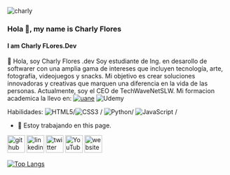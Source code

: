 ![charly]([https://drive.google.com/file/d/165Oxo2Ccc3Nofh7ZgsGbwbmh5la3Uxxp/view?usp=sharing](https://github.com/CharlyFloartz/pics/blob/a489447824dd95549c3ea59ef3c19eeb24491cd0/Charly%20Flores.gif?raw=true))
### Hola 👋, my name is Charly Flores
#### I am Charly FLores.Dev
👋 Hola, soy Charly Flores .dev
Soy estudiante de Ing. en desarollo de softwarer con una amplia gama de intereses que incluyen tecnología, arte, fotografía, videojuegos y snacks. Mi objetivo es crear soluciones innovadoras y creativas que marquen una diferencia en la vida de las personas. Actualmente, soy el CEO de TechWaveNetSLW.
Mi formacion academica la llevo en:
[![uane](https://img.shields.io/badge/uane-800040?style=for-the-badge&logo=uane&logoColor=800040)](https://uane.edu.mx/) ![Udemy](https://img.shields.io/badge/Udemy-A435F0?style=for-the-badge&logo=Udemy&logoColor=white)




Habilidades: 	![HTML5](https://img.shields.io/badge/html5-%23E34F26.svg?style=for-the-badge&logo=html5&logoColor=white)/![CSS3](https://img.shields.io/badge/css3-%231572B6.svg?style=for-the-badge&logo=css3&logoColor=white) / ![Python](https://img.shields.io/badge/python-3670A0?style=for-the-badge&logo=python&logoColor=ffdd54)/	![JavaScript](https://img.shields.io/badge/javascript-%23323330.svg?style=for-the-badge&logo=javascript&logoColor=%23F7DF1E) /

- 🔭 Estoy trabajando en this page. 


[<img src='https://cdn.jsdelivr.net/npm/simple-icons@3.0.1/icons/github.svg' alt='github' height='40'>](https://github.com/CharlyFloartz)  [<img src='https://cdn.jsdelivr.net/npm/simple-icons@3.0.1/icons/linkedin.svg' alt='linkedin' height='40'>](https://www.linkedin.com/in/https://www.linkedin.com/in/charliefloresdev?lipi=urn%3Ali%3Apage%3Ad_flagship3_profile_view_base_contact_details%3B9aVyCSuoTIKq%2BWF1NpE8hQ%3D%3D/)  [<img src='https://cdn.jsdelivr.net/npm/simple-icons@3.0.1/icons/twitter.svg' alt='twitter' height='40'>](https://twitter.com/@Charlyflores)  [<img src='https://cdn.jsdelivr.net/npm/simple-icons@3.0.1/icons/youtube.svg' alt='YouTube' height='40'>](https://www.youtube.com/channel/@CharlessFloArtzMx)  [<img src='https://cdn.jsdelivr.net/npm/simple-icons@3.0.1/icons/icloud.svg' alt='website' height='40'>](https://linktr.ee/charlieflores)  

[![Top Langs](https://github-readme-stats.vercel.app/api/top-langs/?username=CharlyFloartz)](https://github.com/anuraghazra/github-readme-stats)







<!--
**CharlyFloartz/CharlyFloartz** is a ✨ _special_ ✨ repository because its `README.md` (this file) appears on your GitHub profile.

Here are some ideas to get you started:

- 🔭 I’m currently working on ...
- 🌱 I’m currently learning ...
- 👯 I’m looking to collaborate on ...
- 🤔 I’m looking for help with ...
- 💬 Ask me about ...
- 📫 How to reach me: ...
- 😄 Pronouns: ...
- ⚡ Fun fact: ...
-->
